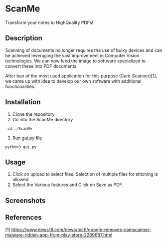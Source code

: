 # ScanMe
Transform your notes to HighQuality PDFs!

## Description
Scanning of documents no longer requires the use of bulky devices and can be achieved leveraging the vast improvement in Computer Vision technologies. We can now feed the image to software specialized to convert these into PDF documents. 

After ban of the most used application for this purpose (Cam-Scanner)[1], we came up with idea to develop our own software with additional functionalities.

## Installation
1. Clone the repository
2. Go into the ScanMe directory

``` 
 cd ./ScanMe
 ```

3. Run gui.py file

```
python3 gui.py
```

## Usage
1. Click on upload to select files. Selection of multiple files for stitching is allowed.
2. Select the Various features and Click on Save as PDF.

## Screenshots

## References
[1] https://www.news18.com/news/tech/google-removes-camscanner-malware-ridden-app-from-play-store-2289687.html

